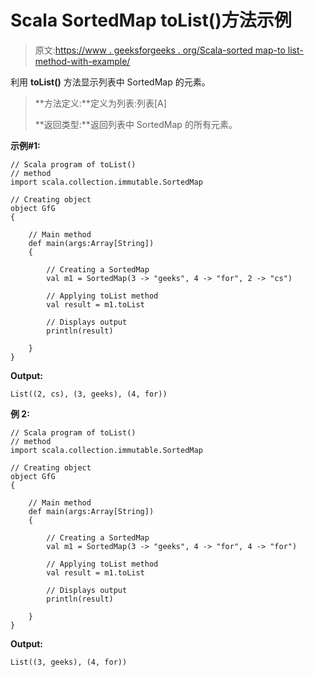 # Scala SortedMap toList()方法示例

> 原文:[https://www . geeksforgeeks . org/Scala-sorted map-to list-method-with-example/](https://www.geeksforgeeks.org/scala-sortedmap-tolist-method-with-example/)

利用 **toList()** 方法显示列表中 SortedMap 的元素。

> **方法定义:**定义为列表:列表[A]
> 
> **返回类型:**返回列表中 SortedMap 的所有元素。

**示例#1:**

```
// Scala program of toList()
// method
import scala.collection.immutable.SortedMap

// Creating object
object GfG
{ 

    // Main method
    def main(args:Array[String])
    {

        // Creating a SortedMap
        val m1 = SortedMap(3 -> "geeks", 4 -> "for", 2 -> "cs")

        // Applying toList method
        val result = m1.toList

        // Displays output
        println(result)

    }
}
```

**Output:**

```
List((2, cs), (3, geeks), (4, for))

```

**例 2:**

```
// Scala program of toList()
// method
import scala.collection.immutable.SortedMap

// Creating object
object GfG
{ 

    // Main method
    def main(args:Array[String])
    {

        // Creating a SortedMap
        val m1 = SortedMap(3 -> "geeks", 4 -> "for", 4 -> "for")

        // Applying toList method
        val result = m1.toList

        // Displays output
        println(result)

    }
}
```

**Output:**

```
List((3, geeks), (4, for))

```